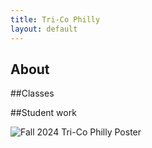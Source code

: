 ```yaml
---
title: Tri-Co Philly
layout: default
---
```


## About

##Classes

##Student work

![Fall 2024 Tri-Co Philly Poster](https://drive.google.com/file/d/13gyfRhOhi0MBMjf6BOm04DvFqRZOeRGE/view?usp=drive_link)
